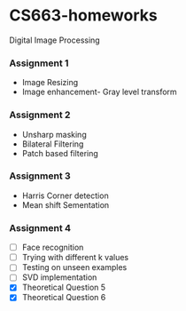 # CS663-homeworks
Digital Image Processing

### Assignment 1 

- Image Resizing
- Image enhancement- Gray level transform 

### Assignment 2 

- Unsharp masking
- Bilateral Filtering
- Patch based filtering

### Assignment 3

- Harris Corner detection
- Mean shift Sementation 

### Assignment 4

- [ ] Face recognition
- [ ] Trying with different k values
- [ ] Testing on unseen examples
- [ ] SVD implementation
- [x] Theoretical Question 5
- [x] Theoretical Question 6
